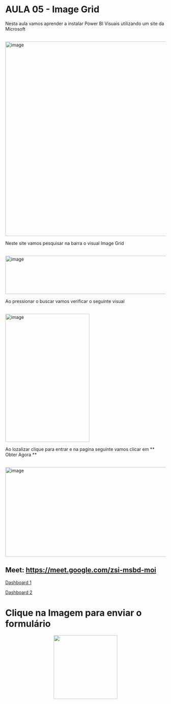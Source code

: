 # AULA 05 - Image Grid

<p>Nesta aula vamos aprender a instalar Power BI Visuais utilizando um site da Microsoft</p>
<br>
<img width="1883" height="610" alt="image" src="https://github.com/user-attachments/assets/5c3072ca-e745-44f6-83d9-e31b3cd84deb" />
<br>
<p>Neste site vamos pesquisar na barra o visual Image Grid</p>
<br>
<img width="989" height="120" alt="image" src="https://github.com/user-attachments/assets/c65bdbc3-34cd-4e49-ae04-fcf823afe61e" />
<br>
<p>Ao pressionar o buscar vamos verificar o seguinte visual</p>
<br>
<img width="264" height="402" alt="image" src="https://github.com/user-attachments/assets/33fddd4e-b5f7-4ce1-b3a2-3799d2aec333" />
<br>
<p>Ao lozalizar clique para entrar e na pagina seguinte vamos clicar em ** Obter Agora **</p>
<br>
<img width="1115" height="281" alt="image" src="https://github.com/user-attachments/assets/97adc2e0-b953-406a-8567-c39b5b6bfc05" />
<br>


## Meet: https://meet.google.com/zsi-msbd-moi

<a href = "https://app.powerbi.com/view?r=eyJrIjoiOTM4MzY4MGYtNTZhMy00ODAyLWE3MjYtZDQ3NDk3ZTI5YjExIiwidCI6IjQxNDhhNmRlLTBkZDEtNGQwNC1hNGM1LTc4ZTM3NGU0ZjZkNiIsImMiOjR9">Dashboard 1 </a>


<a href = "https://app.powerbi.com/view?r=eyJrIjoiYzlkZWM3NDItMmNkZC00ZTA2LThmY2EtOWM3Y2EwOTkyODkwIiwidCI6IjQxNDhhNmRlLTBkZDEtNGQwNC1hNGM1LTc4ZTM3NGU0ZjZkNiIsImMiOjR9">Dashboard 2</a>

# Clique na Imagem para enviar o formulário

<div align = "center">
<a href = "https://forms.gle/FneSTAb84NmdTx3U7"><img src = "https://c.tenor.com/lvLaG5hPCncAAAAd/tenor.gif" width="200px" height=auto></a>

</div>
